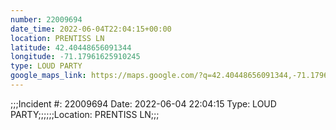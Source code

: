 ```yaml
---
number: 22009694
date_time: 2022-06-04T22:04:15+00:00
location: PRENTISS LN
latitude: 42.40448656091344
longitude: -71.17961625910245
type: LOUD PARTY
google_maps_link: https://maps.google.com/?q=42.40448656091344,-71.17961625910245
---
```


;;;Incident #: 22009694  Date: 2022-06-04 22:04:15   Type: LOUD PARTY;;;;;;Location: PRENTISS LN;;;
